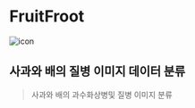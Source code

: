 # FruitFroot
![icon](https://user-images.githubusercontent.com/104330432/182096938-c120bb18-b13a-4505-9927-c7ef29bef564.png)

## 사과와 배의 질병 이미지 데이터 분류
> 사과와 배의 과수화상병및 질병 이미지 분류


